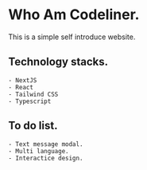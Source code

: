 # Who Am Codeliner.

This is a simple self introduce website.

## Technology stacks.

    - NextJS
    - React
    - Tailwind CSS
    - Typescript

## To do list.

    - Text message modal.
    - Multi language.
    - Interactice design.
